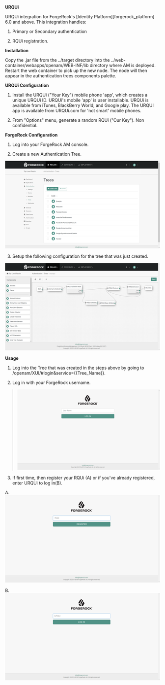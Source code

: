 **URQUi**

URQUi integration for ForgeRock\'s \[Identity
Platform\]\[forgerock\_platform\] 6.0 and above. This integration
handles:

1.  Primary or Secondary authentication

2.  RQUi registration.

**Installation**

Copy the .jar file from the ../target directory into the
../web-container/webapps/openam/WEB-INF/lib directory where AM is
deployed. Restart the web container to pick up the new node. The node
will then appear in the authentication trees components palette.

**URQUi Configuration**

1.  Install the URQUi ("Your Key") mobile phone 'app', which creates a
    unique URQUi ID. URQUi's mobile 'app' is user installable. URQUi is
    available from iTunes, BlackBerry World, and Google play. The URQUI
    app is available from URQUi.com for 'not smart' mobile phones.

2.  From "Options" menu, generate a random RQUi ("Our Key"). Non
    confidential.

**ForgeRock Configuration**

1.  Log into your ForgeRock AM console.

2.  Create a new Authentication Tree. 

![](https://github.com/urqui/forgerock/blob/master/images/ForgeRock1.png)  

3.  Setup the following configuration for the tree that was just
    created.

![](https://github.com/urqui/forgerock/blob/master/images/ForgeRock2.png) 

**Usage**

1.  Log into the Tree that was created in the steps above by going to
    /openam/XUI/\#login&service={{Tree\_Name}}.

2.  Log in with your ForgeRock username.

> ![](https://github.com/urqui/forgerock/blob/master/images/ForgeRock3.png) 

3.  If first time, then register your RQUi (A) or if you\'ve already
    registered, enter URQUi to log in(B). 

<!-- -->

A.  ![](https://github.com/urqui/forgerock/blob/master/images/ForgeRock4.png) 

B.  ![](https://github.com/urqui/forgerock/blob/master/images/ForgeRock5.png) 
